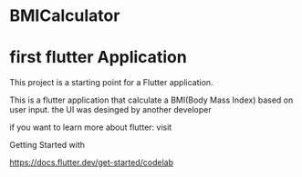 # BMICalculator
# first flutter Application

This project is a starting point for a Flutter application.

This is  a flutter application that calculate a BMI(Body Mass Index) based on user input. 
the UI was desinged by another developer

if you want to learn more about flutter:
visit 

Getting Started with

https://docs.flutter.dev/get-started/codelab

